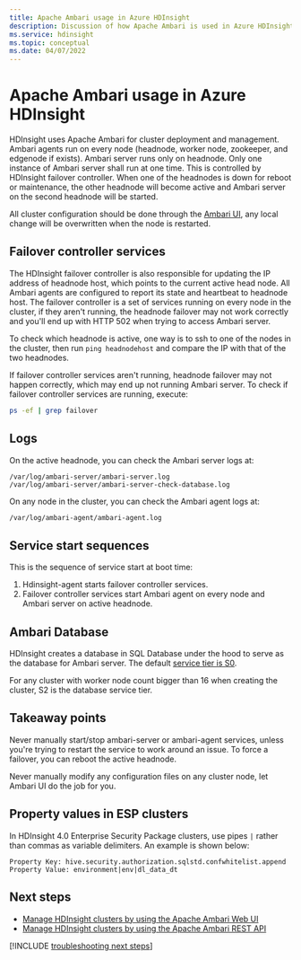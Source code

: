 ```yaml
---
title: Apache Ambari usage in Azure HDInsight
description: Discussion of how Apache Ambari is used in Azure HDInsight.
ms.service: hdinsight
ms.topic: conceptual
ms.date: 04/07/2022
---
```


# Apache Ambari usage in Azure HDInsight

HDInsight uses Apache Ambari for cluster deployment and management. Ambari agents run on every node (headnode, worker node, zookeeper, and edgenode if exists). Ambari server runs only on headnode. Only one instance of Ambari server shall run at one time. This is controlled by HDInsight failover controller. When one of the headnodes is down for reboot or maintenance, the other headnode will become active and Ambari server on the second headnode will be started.

All cluster configuration should be done through the [Ambari UI](./hdinsight-hadoop-manage-ambari.md), any local change will be overwritten when the node is restarted.

## Failover controller services

The HDInsight failover controller is also responsible for updating the IP address of headnode host, which points to the current active head node. All Ambari agents are configured to report its state and heartbeat to headnode host. The failover controller is a set of services running on every node in the cluster, if they aren't running, the headnode failover may not work correctly and you'll end up with HTTP 502 when trying to access Ambari server.

To check which headnode is active, one way is to ssh to one of the nodes in the cluster, then run `ping headnodehost` and compare the IP with that of the two headnodes.

If failover controller services aren't running, headnode failover may not happen correctly, which may end up not running Ambari server. To check if failover controller services are running, execute:

```bash
ps -ef | grep failover
```

## Logs

On the active headnode, you can check the Ambari server logs at:

```
/var/log/ambari-server/ambari-server.log
/var/log/ambari-server/ambari-server-check-database.log
```

On any node in the cluster, you can check the Ambari agent logs at:

```bash
/var/log/ambari-agent/ambari-agent.log
```

## Service start sequences

This is the sequence of service start at boot time:

1. Hdinsight-agent starts failover controller services.
1. Failover controller services start Ambari agent on every node and Ambari server on active headnode.

## Ambari Database

HDInsight creates a database in SQL Database under the hood to serve as the database for Ambari server. The default [service tier is S0](/azure/azure-sql/database/elastic-pool-scale).

For any cluster with worker node count bigger than 16 when creating the cluster, S2 is the database service tier.

## Takeaway points

Never manually start/stop ambari-server or ambari-agent services, unless you're trying to restart the service to work around an issue. To force a failover, you can reboot the active headnode.

Never manually modify any configuration files on any cluster node, let Ambari UI do the job for you.

## Property values in ESP clusters

In HDInsight 4.0 Enterprise Security Package clusters, use pipes `|` rather than commas as variable delimiters. An example is shown below:

```
Property Key: hive.security.authorization.sqlstd.confwhitelist.append
Property Value: environment|env|dl_data_dt
```

## Next steps

* [Manage HDInsight clusters by using the Apache Ambari Web UI](hdinsight-hadoop-manage-ambari.md)
* [Manage HDInsight clusters by using the Apache Ambari REST API](hdinsight-hadoop-manage-ambari-rest-api.md)

[!INCLUDE [troubleshooting next steps](includes/hdinsight-troubleshooting-next-steps.md)]
